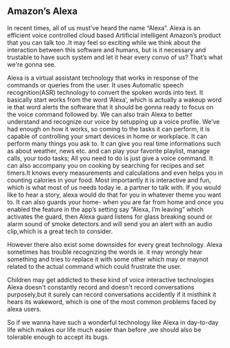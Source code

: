 ## Amazon’s Alexa




In recent times, all of us must’ve heard the name “Alexa”.
Alexa is an efficient voice controlled cloud based Artificial intelligent Amazon’s product that you can talk too .It may feel so exciting while we think about the interaction between this software and humans, but is it necessary and trustable to have such system and let it hear every convo of us? That’s what we're gonna see.


Alexa is a virtual assistant technology that works in response of the commands or queries from the user. It uses Automatic speech recognition(ASR) technology to convert the spoken words into text.  It basically start works from the word ‘Alexa’, which is actually a wakeup word ie  that word alerts the software that it should be gonna ready to focus on the voice command followed by. We can also train Alexa to better understand and recognize our voice by setupping up a voice profile. We’ve had enough on how it works, so coming to the tasks it can perform, it is capable of controlling your smart devices in home or workplace. It can perform many things you ask to. It can give you real time informations such as about weather, news etc. and can play your favorite playlist, manage calls, your todo tasks;  All you need to do is just give a voice command. It can also accompany you on cooking by searching for recipes and set timers.It knows every measurements and calculations and even helps you in counting calories in your food.  Most importantly it is interactive and fun, which is what most of us needs today ie. a partner to talk with.  If you would like to hear a story, alexa would do that for you in whatever theme you want to. It can also guards your home- when you are far from home and once you enabled the feature in the app’s setting say “Alexa, I’m leaving” which activates the guard, then Alexa guard listens for glass breaking sound or alarm sound of smoke detectors and will send you an alert with an audio clip,which is a great tech to consider.

 However there  also exist some downsides for every great technology.
Alexa sometimes has trouble recognizing the words ie. it may wrongly hear something and tries to replace it with some other which may or maynot related to the actual command which could frustrate the user.

 
Children may get addicted to these kind of voice interactive technologies
Alexa doesn't constantly record and doesn't record conversations purposely,but it surely can record conversations accidently if it misthink it hears its wakeword, which is one of the most common problems faced by alexa users.

So if we wanna have such a wonderful technology like Alexa in day-to-day life which makes our life much easier than before ,we should also be tolerable enough to accept its bugs.